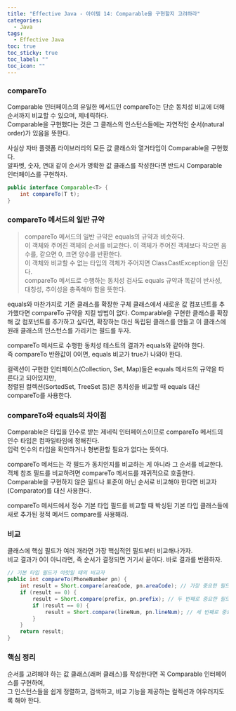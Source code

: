 ```yaml
---
title: "Effective Java - 아이템 14: Comparable을 구현할지 고려하라"
categories:
  - Java
tags:
  - Effective Java
toc: true
toc_sticky: true
toc_label: ""
toc_icon: ""
---
```


### compareTo
Comparable 인터페이스의 유일한 메서드인 compareTo는 단순 동치성 비교에 더해 순서까지 비교할 수 있으며, 제네릭하다.<br>
Comparable을 구현했다는 것은 그 클래스의 인스턴스들에는 자연적인 순서(natural order)가 있음을 뜻한다.

사실상 자바 플랫폼 라이브러리의 모든 값 클래스와 열거타입이 Comparable을 구현했다.<br>
알파벳, 숫자, 연대 같이 순서가 명확한 값 클래스를 작성한다면 반드시 Comparable 인터페이스를 구현하자.

```java
public interface Comparable<T> {
    int compareTo(T t);
}
```

### compareTo 메서드의 일반 규약
>compareTo 메서드의 일반 규약은 equals의 규약과 비슷하다.<br>
이 객체와 주어진 객체의 순서를 비교한다. 이 객체가 주어진 객체보다 작으면 음수를, 같으면 0, 크면 양수를 반환한다.<br>
이 객체와 비교할 수 없는 타입의 객체가 주어지면 ClassCastException을 던진다.<br>
compareTo 메서드로 수행하는 동치성 검사도 equals 규약과 똑같이 반사성, 대칭성, 추이성을 충족해야 함을 뜻한다.

equals와 마찬가지로 기존 클래스를 확장한 구체 클래스에서 새로운 값 컴포넌트를 추가했다면 compareTo 규약을 지킬 방법이 없다.
Comparable을 구현한 클래스를 확장해 값 컴포넌트를 추가하고 싶다면,
확장하는 대신 독립된 클래스를 만들고 이 클래스에 원래 클래스의 인스턴스를 가리키는 필드를 두자.<br>

compareTo 메서드로 수행한 동치성 테스트의 결과가 equals와 같아야 한다.<br>
즉 compareTo 반환값이 0이면, equals 비교가 true가 나와야 한다.

컬렉션이 구현한 인터페이스(Collection, Set, Map)들은 equals 메서드의 규약을 따른다고 되어있지만,<br>
정렬된 컬렉션(SortedSet, TreeSet 등)은 동치성을 비교할 때 equals 대신 compareTo를 사용한다.

### compareTo와 equals의 차이점
Comparable은 타입을 인수로 받는 제네릭 인터페이스이므로 compareTo 메서드의 인수 타입은 컴파일타임에 정해진다.<br> 
입력 인수의 타입을 확인하거나 형변환할 필요가 없다는 뜻이다.<br>

compareTo 메서드는 각 필드가 동치인지를 비교하는 게 아니라 그 순서를 비교한다.
객체 참조 필드를 비교하려면 compareTo 메서드를 재귀적으로 호출한다.<br> 
Comparable을 구현하지 않은 필드나 표준이 아닌 순서로 비교해야 한다면 비교자(Comparator)를 대신 사용한다.<br>

compareTo 메서드에서 정수 기본 타입 필드를 비교할 때 박싱된 기본 타입 클래스들에 새로 추가된 정적 메서드 compare를 사용해라.

### 비교
클래스에 핵심 필드가 여러 개라면 가장 핵심적인 필드부터 비교해나가자.<br>
비교 결과가 0이 아니라면, 즉 순서가 결정되면 거기서 끝이다. 바로 결과를 반환하자.

```java
// 기본 타입 필드가 여럿일 때의 비교자
public int compareTo(PhoneNumber pn) {
    int result = Short.compare(areaCode, pn.areaCode); // 가장 중요한 필드
    if (result == 0) {
        result = Short.compare(prefix, pn.prefix); // 두 번째로 중요한 필드
        if (result == 0) {
            result = Short.compare(lineNum, pn.lineNum); // 세 번째로 중요한 필드
        }
    }
    return result;
}
```

### 핵심 정리
순서를 고려해야 하는 값 클래스(래퍼 클래스)를 작성한다면 꼭 Comparable 인터페이스를 구현하여,<br> 
그 인스턴스들을 쉽게 정렬하고, 검색하고, 비교 기능을 제공하는 컬렉션과 어우러지도록 해야 한다.
